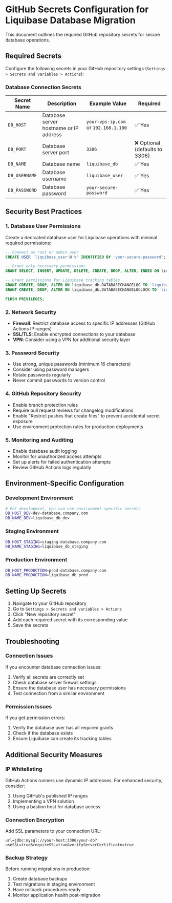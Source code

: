 # GitHub Secrets Configuration for Liquibase Database Migration

This document outlines the required GitHub repository secrets for secure database operations.

## Required Secrets

Configure the following secrets in your GitHub repository settings (`Settings > Secrets and variables > Actions`):

### Database Connection Secrets

| Secret Name | Description | Example Value | Required |
|-------------|-------------|---------------|----------|
| `DB_HOST` | Database server hostname or IP address | `your-vps-ip.com` or `192.168.1.100` | ✅ Yes |
| `DB_PORT` | Database server port | `3306` | ❌ Optional (defaults to 3306) |
| `DB_NAME` | Database name | `liquibase_db` | ✅ Yes |
| `DB_USERNAME` | Database username | `liquibase_user` | ✅ Yes |
| `DB_PASSWORD` | Database password | `your-secure-password` | ✅ Yes |

## Security Best Practices

### 1. Database User Permissions
Create a dedicated database user for Liquibase operations with minimal required permissions:

```sql
-- Connect as root or admin user
CREATE USER 'liquibase_user'@'%' IDENTIFIED BY 'your-secure-password';

-- Grant only necessary permissions
GRANT SELECT, INSERT, UPDATE, DELETE, CREATE, DROP, ALTER, INDEX ON liquibase_db.* TO 'liquibase_user'@'%';

-- Grant permissions for Liquibase tracking tables
GRANT CREATE, DROP, ALTER ON liquibase_db.DATABASECHANGELOG TO 'liquibase_user'@'%';
GRANT CREATE, DROP, ALTER ON liquibase_db.DATABASECHANGELOGLOCK TO 'liquibase_user'@'%';

FLUSH PRIVILEGES;
```

### 2. Network Security
- **Firewall**: Restrict database access to specific IP addresses (GitHub Actions IP ranges)
- **SSL/TLS**: Enable encrypted connections to your database
- **VPN**: Consider using a VPN for additional security layer

### 3. Password Security
- Use strong, unique passwords (minimum 16 characters)
- Consider using password managers
- Rotate passwords regularly
- Never commit passwords to version control

### 4. GitHub Repository Security
- Enable branch protection rules
- Require pull request reviews for changelog modifications
- Enable "Restrict pushes that create files" to prevent accidental secret exposure
- Use environment protection rules for production deployments

### 5. Monitoring and Auditing
- Enable database audit logging
- Monitor for unauthorized access attempts
- Set up alerts for failed authentication attempts
- Review GitHub Actions logs regularly

## Environment-Specific Configuration

### Development Environment
```bash
# For development, you can use environment-specific secrets
DB_HOST_DEV=dev-database.company.com
DB_NAME_DEV=liquibase_db_dev
```

### Staging Environment
```bash
DB_HOST_STAGING=staging-database.company.com
DB_NAME_STAGING=liquibase_db_staging
```

### Production Environment
```bash
DB_HOST_PRODUCTION=prod-database.company.com
DB_NAME_PRODUCTION=liquibase_db_prod
```

## Setting Up Secrets

1. Navigate to your GitHub repository
2. Go to `Settings > Secrets and variables > Actions`
3. Click "New repository secret"
4. Add each required secret with its corresponding value
5. Save the secrets

## Troubleshooting

### Connection Issues
If you encounter database connection issues:

1. Verify all secrets are correctly set
2. Check database server firewall settings
3. Ensure the database user has necessary permissions
4. Test connection from a similar environment

### Permission Issues
If you get permission errors:

1. Verify the database user has all required grants
2. Check if the database exists
3. Ensure Liquibase can create its tracking tables

## Additional Security Measures

### IP Whitelisting
GitHub Actions runners use dynamic IP addresses. For enhanced security, consider:

1. Using GitHub's published IP ranges
2. Implementing a VPN solution
3. Using a bastion host for database access

### Connection Encryption
Add SSL parameters to your connection URL:
```
url=jdbc:mysql://your-host:3306/your-db?useSSL=true&requireSSL=true&verifyServerCertificate=true
```

### Backup Strategy
Before running migrations in production:

1. Create database backups
2. Test migrations in staging environment
3. Have rollback procedures ready
4. Monitor application health post-migration